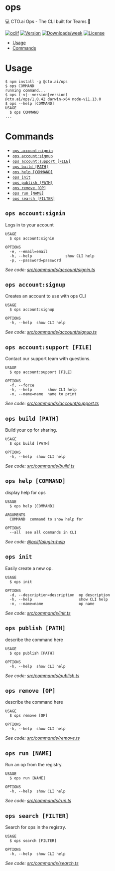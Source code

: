 ops
===

💻 CTO.ai Ops - The CLI built for Teams 🚀

[![oclif](https://img.shields.io/badge/cli-oclif-brightgreen.svg)](https://oclif.io)
[![Version](https://img.shields.io/npm/v/ops.svg)](https://npmjs.org/package/ops)
[![Downloads/week](https://img.shields.io/npm/dw/ops.svg)](https://npmjs.org/package/ops)
[![License](https://img.shields.io/npm/l/ops.svg)](https://github.com/cto.ai/ops/blob/master/package.json)

<!-- toc -->
* [Usage](#usage)
* [Commands](#commands)
<!-- tocstop -->
# Usage
<!-- usage -->
```sh-session
$ npm install -g @cto.ai/ops
$ ops COMMAND
running command...
$ ops (-v|--version|version)
@cto.ai/ops/1.0.42 darwin-x64 node-v11.13.0
$ ops --help [COMMAND]
USAGE
  $ ops COMMAND
...
```
<!-- usagestop -->
# Commands
<!-- commands -->
* [`ops account:signin`](#ops-accountsignin)
* [`ops account:signup`](#ops-accountsignup)
* [`ops account:support [FILE]`](#ops-accountsupport-file)
* [`ops build [PATH]`](#ops-build-path)
* [`ops help [COMMAND]`](#ops-help-command)
* [`ops init`](#ops-init)
* [`ops publish [PATH]`](#ops-publish-path)
* [`ops remove [OP]`](#ops-remove-op)
* [`ops run [NAME]`](#ops-run-name)
* [`ops search [FILTER]`](#ops-search-filter)

## `ops account:signin`

Logs in to your account

```
USAGE
  $ ops account:signin

OPTIONS
  -e, --email=email
  -h, --help               show CLI help
  -p, --password=password
```

_See code: [src/commands/account/signin.ts](https://github.com/cto.ai/ops/blob/v1.0.42/src/commands/account/signin.ts)_

## `ops account:signup`

Creates an account to use with ops CLI

```
USAGE
  $ ops account:signup

OPTIONS
  -h, --help  show CLI help
```

_See code: [src/commands/account/signup.ts](https://github.com/cto.ai/ops/blob/v1.0.42/src/commands/account/signup.ts)_

## `ops account:support [FILE]`

Contact our support team with questions.

```
USAGE
  $ ops account:support [FILE]

OPTIONS
  -f, --force
  -h, --help       show CLI help
  -n, --name=name  name to print
```

_See code: [src/commands/account/support.ts](https://github.com/cto.ai/ops/blob/v1.0.42/src/commands/account/support.ts)_

## `ops build [PATH]`

Build your op for sharing.

```
USAGE
  $ ops build [PATH]

OPTIONS
  -h, --help  show CLI help
```

_See code: [src/commands/build.ts](https://github.com/cto.ai/ops/blob/v1.0.42/src/commands/build.ts)_

## `ops help [COMMAND]`

display help for ops

```
USAGE
  $ ops help [COMMAND]

ARGUMENTS
  COMMAND  command to show help for

OPTIONS
  --all  see all commands in CLI
```

_See code: [@oclif/plugin-help](https://github.com/oclif/plugin-help/blob/v2.1.6/src/commands/help.ts)_

## `ops init`

Easily create a new op.

```
USAGE
  $ ops init

OPTIONS
  -d, --description=description  op description
  -h, --help                     show CLI help
  -n, --name=name                op name
```

_See code: [src/commands/init.ts](https://github.com/cto.ai/ops/blob/v1.0.42/src/commands/init.ts)_

## `ops publish [PATH]`

describe the command here

```
USAGE
  $ ops publish [PATH]

OPTIONS
  -h, --help  show CLI help
```

_See code: [src/commands/publish.ts](https://github.com/cto.ai/ops/blob/v1.0.42/src/commands/publish.ts)_

## `ops remove [OP]`

describe the command here

```
USAGE
  $ ops remove [OP]

OPTIONS
  -h, --help  show CLI help
```

_See code: [src/commands/remove.ts](https://github.com/cto.ai/ops/blob/v1.0.42/src/commands/remove.ts)_

## `ops run [NAME]`

Run an op from the registry.

```
USAGE
  $ ops run [NAME]

OPTIONS
  -h, --help  show CLI help
```

_See code: [src/commands/run.ts](https://github.com/cto.ai/ops/blob/v1.0.42/src/commands/run.ts)_

## `ops search [FILTER]`

Search for ops in the registry.

```
USAGE
  $ ops search [FILTER]

OPTIONS
  -h, --help  show CLI help
```

_See code: [src/commands/search.ts](https://github.com/cto.ai/ops/blob/v1.0.42/src/commands/search.ts)_
<!-- commandsstop -->
